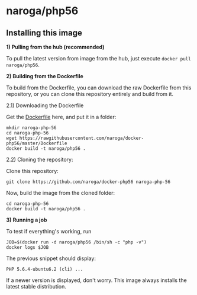 naroga/php56
============

Installing this image
---------------------

**1) Pulling from the hub (recommended)**

To pull the latest version from image from the hub, just execute `docker pull naroga/php56`.

**2) Building from the Dockerfile**

To build from the Dockerfile, you can download the raw Dockerfile from this repository, or you can clone
this repository entirely and build from it.

2.1) Downloading the Dockerfile

Get the [Dockerfile](https://raw.githubusercontent.com/naroga/docker-php56/master/Dockerfile) here, and put it in a folder:

    mkdir naroga-php-56
    cd naroga-php-56
    wget https://rawgithubusercontent.com/naroga/docker-php56/master/Dockerfile
    docker build -t naroga/php56 .

2.2) Cloning the repository:

Clone this repository:

    git clone https://github.com/naroga/docker-php56 naroga-php-56

Now, build the image from the cloned folder:
  
    cd naroga-php-56
    docker build -t naroga/php56 .

**3) Running a job**

To test if everything's working, run
    
    JOB=$(docker run -d naroga/php56 /bin/sh -c "php -v")
    docker logs $JOB

The previous snippet should display:

    PHP 5.6.4-ubuntu6.2 (cli) ...

If a newer version is displayed, don't worry. This image always installs the latest stable distribution.
